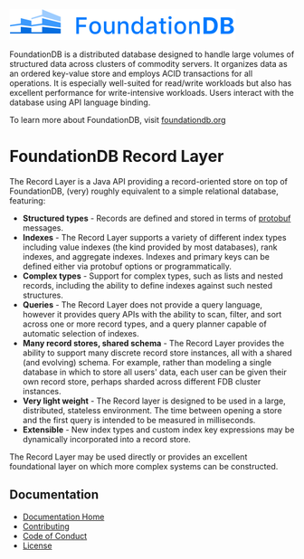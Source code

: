 <img alt="FoundationDB logo" src="docs/FDB_logo.png?raw=true" width="400">

FoundationDB is a distributed database designed to handle large volumes of structured data across clusters of commodity servers. It organizes data as an ordered key-value store and employs ACID transactions for all operations. It is especially well-suited for read/write workloads but also has excellent performance for write-intensive workloads. Users interact with the database using API language binding.

To learn more about FoundationDB, visit [foundationdb.org](https://www.foundationdb.org/)

# FoundationDB Record Layer

The Record Layer is a Java API providing a record-oriented store on top of FoundationDB, 
(very) roughly equivalent to a simple relational database, featuring:

* **Structured types** - Records are defined and stored in terms of
  [protobuf](https://developers.google.com/protocol-buffers/) messages.
* **Indexes** - The Record Layer supports a variety of different index
  types including value indexes (the kind provided by most databases),
  rank indexes, and aggregate indexes. Indexes and primary keys can
  be defined either via protobuf options or programmatically.
* **Complex types** - Support for complex types, such as lists and
  nested records, including the ability to define indexes against
  such nested structures.
* **Queries** - The Record Layer does not provide a query language, however
  it provides query APIs with the ability to scan, filter, and sort
  across one or more record types, and a query planner capable of
  automatic selection of indexes.
* **Many record stores, shared schema** - The Record Layer provides the
  ability to support many discrete record store instances, all with
  a shared (and evolving) schema. For example, rather than modeling a
  single database in which to store all users' data, each user can be
  given their own record store, perhaps sharded across different FDB
  cluster instances.
* **Very light weight** - The Record layer is designed to be used in a
  large, distributed, stateless environment. The time between opening
  a store and the first query is intended to be measured in milliseconds.
* **Extensible** - New index types and custom index key expressions
  may be dynamically incorporated into a record store.

The Record Layer may be used directly or provides an excellent foundational
layer on which more complex systems can be constructed.

## Documentation

* [Documentation Home](docs/index.md)
* [Contributing](CONTRIBUTING.md)
* [Code of Conduct](CODE_OF_CONDUCT.md)
* [License](LICENSE)


